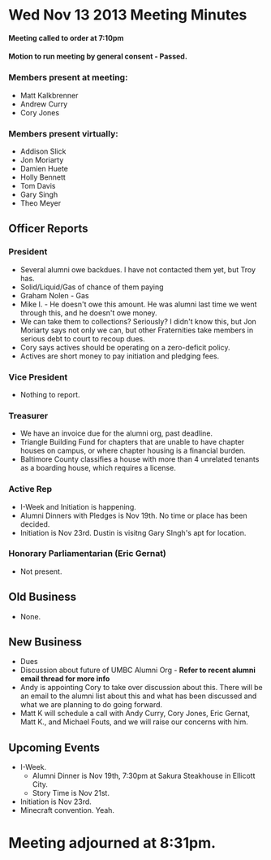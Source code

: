 # Wed Nov 13 2013 Meeting Minutes

#### Meeting called to order at 7:10pm
#### Motion to run meeting by general consent - Passed.

### Members present at meeting:
+ Matt Kalkbrenner
+ Andrew Curry
+ Cory Jones

### Members present virtually:
+ Addison Slick
+ Jon Moriarty
+ Damien Huete
+ Holly Bennett
+ Tom Davis
+ Gary Singh
+ Theo Meyer

## Officer Reports

### President
+ Several alumni owe backdues. I have not contacted them yet, but Troy has.
+ Solid/Liquid/Gas of chance of them paying
+ Graham Nolen - Gas
+ Mike I. - He doesn't owe this amount. He was alumni last time we went through this, and he doesn't owe money.
+ We can take them to collections? Seriously? I didn't know this, but Jon Moriarty says not only we can, but other Fraternities take members in serious debt to court to recoup dues.
+ Cory says actives should be operating on a zero-deficit policy.
+ Actives are short money to pay initiation and pledging fees.

### Vice President
+ Nothing to report.

### Treasurer
+ We have an invoice due for the alumni org, past deadline.
+ Triangle Building Fund for chapters that are unable to have chapter houses on campus, or where chapter housing is a financial burden.
+ Baltimore County classifies a house with more than 4 unrelated tenants as a boarding house, which requires a license.

### Active Rep
+ I-Week and Initiation is happening.
+ Alumni Dinners with Pledges is Nov 19th. No time or place has been decided.
+ Initiation is Nov 23rd. Dustin is visitng Gary SIngh's apt for location.

### Honorary Parliamentarian (Eric Gernat)
+ Not present.

## Old Business
+ None.

## New Business
+ Dues
+ Discussion about future of UMBC Alumni Org - **Refer to recent alumni email thread for more info**
+ Andy is appointing Cory to take over discussion about this. There will be an email to the alumni list about this and what has been discussed and what we are planning to do going forward.
+ Matt K will schedule a call with Andy Curry, Cory Jones, Eric Gernat, Matt K., and Michael Fouts, and we will raise our concerns with him.

## Upcoming Events
+ I-Week.
    + Alumni Dinner is Nov 19th, 7:30pm at Sakura Steakhouse in Ellicott City. 
    + Story Time is Nov 21st.
+ Initiation is Nov 23rd.
+ Minecraft convention. Yeah.

# Meeting adjourned at 8:31pm.
